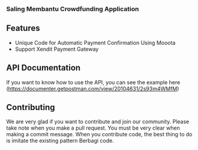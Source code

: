 ### Saling Membantu Crowdfunding Application

## Features

-   Unique Code for Automatic Payment Confirmation Using Mooota
-   Support Xendit Payment Gateway

## API Documentation

If you want to know how to use the API, you can see the example here (https://documenter.getpostman.com/view/20104631/2s93m4WMfM)

## Contributing

We are very glad if you want to contribute and join our community.
Please take note when you make a pull request. You must be very clear when making a commit message.
When you contribute code, the best thing to do is imitate the existing pattern Berbagi code.
